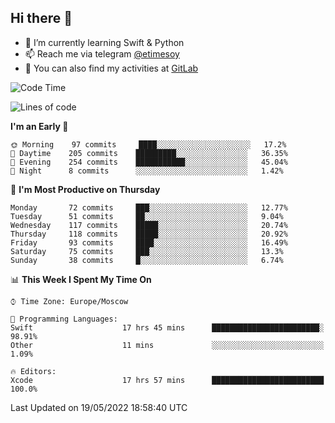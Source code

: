 ## Hi there 👋
- 🌱 I’m currently learning Swift & Python
- 📫 Reach me via telegram [@etimesoy](https://t.me/etimesoy/)
- 🦊 You can also find my activities at [GitLab](https://gitlab.com/etimesoy)

<!--START_SECTION:waka-->
![Code Time](http://img.shields.io/badge/Code%20Time-0%20secs-blue)

![Lines of code](https://img.shields.io/badge/From%20Hello%20World%20I%27ve%20Written-187%20Thousand%20lines%20of%20code-blue)

**I'm an Early 🐤** 

```text
🌞 Morning    97 commits     ████░░░░░░░░░░░░░░░░░░░░░   17.2% 
🌆 Daytime    205 commits    █████████░░░░░░░░░░░░░░░░   36.35% 
🌃 Evening    254 commits    ███████████░░░░░░░░░░░░░░   45.04% 
🌙 Night      8 commits      ░░░░░░░░░░░░░░░░░░░░░░░░░   1.42%

```
📅 **I'm Most Productive on Thursday** 

```text
Monday       72 commits     ███░░░░░░░░░░░░░░░░░░░░░░   12.77% 
Tuesday      51 commits     ██░░░░░░░░░░░░░░░░░░░░░░░   9.04% 
Wednesday    117 commits    █████░░░░░░░░░░░░░░░░░░░░   20.74% 
Thursday     118 commits    █████░░░░░░░░░░░░░░░░░░░░   20.92% 
Friday       93 commits     ████░░░░░░░░░░░░░░░░░░░░░   16.49% 
Saturday     75 commits     ███░░░░░░░░░░░░░░░░░░░░░░   13.3% 
Sunday       38 commits     █░░░░░░░░░░░░░░░░░░░░░░░░   6.74%

```


📊 **This Week I Spent My Time On** 

```text
⌚︎ Time Zone: Europe/Moscow

💬 Programming Languages: 
Swift                    17 hrs 45 mins      ████████████████████████░   98.91% 
Other                    11 mins             ░░░░░░░░░░░░░░░░░░░░░░░░░   1.09%

🔥 Editors: 
Xcode                    17 hrs 57 mins      █████████████████████████   100.0%

```


 Last Updated on 19/05/2022 18:58:40 UTC
<!--END_SECTION:waka-->
